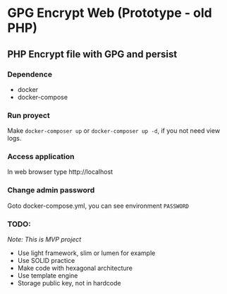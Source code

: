 # GPG Encrypt Web (Prototype - old PHP)

## PHP Encrypt file with GPG and persist

### Dependence
* docker
* docker-compose

### Run proyect

Make `docker-composer up` or `docker-composer up -d`, if you not need view logs. 

### Access application

In web browser type http://localhost

### Change admin password

Goto docker-compose.yml, you can see environment `PASSWORD`

### TODO:

_Note: This is MVP project_

* Use light framework, slim or lumen for example
* Use SOLID practice
* Make code with hexagonal architecture
* Use template engine
* Storage public key, not in hardcode
